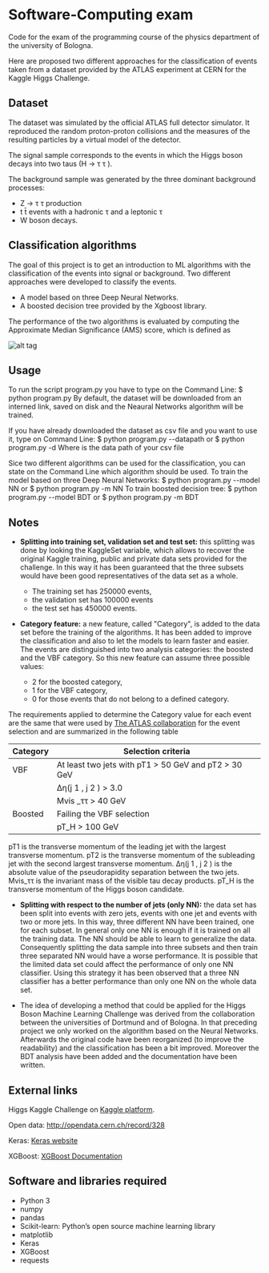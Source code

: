 # Software-Computing exam
Code for the exam of the programming course of the physics department of the university of Bologna.

Here are proposed two different approaches for the classification of events taken from a dataset provided by the ATLAS experiment at CERN for 
the Kaggle Higgs Challenge.

## Dataset
The dataset was simulated by the official ATLAS full detector simulator. It reproduced the random proton-proton collisions and the measures 
of the resulting particles by a virtual model of the detector.

The signal sample corresponds to the events in which the Higgs boson decays into two taus (H → τ τ ). 

The background sample was generated by 
the three dominant background processes:
- Z → τ τ production
- t t̄  events with a hadronic τ and a leptonic τ
- W boson decays.

## Classification algorithms
The goal of this project is to get an introduction to ML algorithms with the classification of the events into signal or background.
Two different approaches were developed to classify the events.
- A model based on three Deep Neural Networks.
- A boosted decision tree provided by the Xgboost library.


The performance of the two algorithms is evaluated by computing the Approximate Median Significance (AMS) score, which is defined as
 	
![alt tag](https://github.com/IreneCa-gh/Software-Computing/blob/master/Images/AMSfunc.png)
 	
## Usage
To run the script program.py you have to type on the Command Line:
    $ python program.py 
By default, the dataset will be downloaded from an interned link, saved on disk and the Neaural Networks algorithm will be trained.

If you have already downloaded the dataset as csv file and you want to use it, type on Command Line:
    $ python program.py --datapath <data path>
    or
    $ python program.py -d <data path>
Where <data path> is the data path of your csv file

Sice two different algorithms can be used for the classification, you can state on the Command Line which algorithm should be used.
    To train the model based on three Deep Neural Networks:
        $ python program.py --model NN
        or
        $ python program.py -m NN
    To train boosted decision tree:
        $ python program.py --model BDT
        or
        $ python program.py -m BDT
    
## Notes
- **Splitting into training set, validation set and test set:** 
this splitting was done by looking the KaggleSet variable, which allows to recover the original Kaggle training, public and private data sets provided for the challenge. 
In this way it has been guaranteed that the three subsets would have been good representatives of the data set as a whole.
    - The training set has 250000 events, 
    - the validation set has 100000 events 
    - the test set has 450000 events.

- **Category feature:**
a new feature, called "Category", is added to the data set before the training of the algorithms. It has been added to improve the classification and also to let the models to learn faster and easier. 
The events are distinguished into two analysis categories: the boosted and the VBF category. So this new feature can assume three possible values: 
    - 2 for the boosted category,
    - 1 for the VBF category,
    - 0 for those events that do not belong to a defined category.

The requirements applied to determine the Category value for each event are the same that
were used by [The ATLAS collaboration](https://link.springer.com/article/10.1007/JHEP04(2015)117) for the event selection and are summarized in the following table


| Category  | Selection criteria |
| --------- | ------------------ |
|   VBF     | At least two jets with pT1 > 50 GeV and pT2 > 30 GeV |
|           | ∆η(j 1 , j 2 ) > 3.0 |
|           | Mvis _ττ > 40 GeV |
| Boosted   | Failing the VBF selection |
|           | pT_H > 100 GeV |

pT1 is the transverse momentum of the leading jet with the largest transverse momentum. 
pT2 is the transverse momentum of the subleading jet with the second largest transverse momentum. 
∆η(j 1 , j 2 ) is the absolute value of the pseudorapidity separation between the two jets. 
Mvis_ττ is the invariant mass of the visible tau decay products.
pT_H is the transverse momentum of the Higgs boson candidate.

- **Splitting with respect to the number of jets (only NN):**
the data set has been split into events with zero jets, events with one jet and events with two or more jets.
In this way, three different NN have been trained, one for each subset.
In general only one NN is enough if it is trained on all the training data. 
The NN should be able to learn to generalize the data. 
Consequently splitting the data sample into three subsets and then train three separated NN would have a worse performance.
It is possible that the limited data set could affect the performance of only one NN classifier. 
Using this strategy it has been observed that a three NN classifier has a better performance than only one NN on the whole data set.

- The idea of developing a method that could be applied for the Higgs Boson Machine Learning Challenge was derived from the collaboration
between the universities of Dortmund and of Bologna. In that preceding project we only worked on the algorithm based on the Neural Networks.
Afterwards the original code have been reorganized (to improve the readability) and the classification has been a bit improved. 
Moreover the BDT analysis have been added and the documentation have been written.

## External links
Higgs Kaggle Challenge on [Kaggle platform](https://www.kaggle.com/c/higgs-boson).

Open data: http://opendata.cern.ch/record/328

Keras: [Keras website](https://keras.io/about/)

XGBoost: [XGBoost Documentation](https://xgboost.readthedocs.io/en/latest/)

## Software and libraries required
- Python 3
- numpy
- pandas
- Scikit-learn: Python’s open source machine learning library
- matplotlib
- Keras
- XGBoost
- requests
